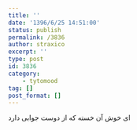 ```yaml
---
title: ''
date: '1396/6/25 14:51:00'
status: publish
permalink: /3836
author: straxico
excerpt: ''
type: post
id: 3836
category:
    - tytomood
tag: []
post_format: []
---
```

ای خوش آن خسته که از دوست جوابی دارد